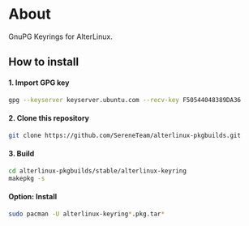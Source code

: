 # About
GnuPG Keyrings for AlterLinux.

## How to install

#### 1. Import GPG key
```bash
gpg --keyserver keyserver.ubuntu.com --recv-key F50544048389DA36
```

#### 2. Clone this repository
```bash
git clone https://github.com/SereneTeam/alterlinux-pkgbuilds.git
```

#### 3. Build
```bash
cd alterlinux-pkgbuilds/stable/alterlinux-keyring
makepkg -s
```

#### Option: Install
```bash
sudo pacman -U alterlinux-keyring*.pkg.tar*
```
